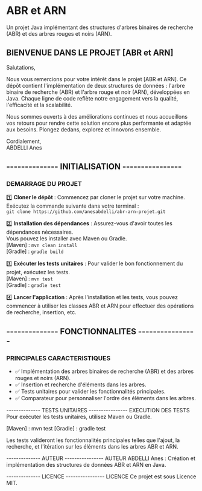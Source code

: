 # ABR et ARN

Un projet Java implémentant des structures d'arbres binaires de recherche (ABR) et des arbres rouges et noirs (ARN).

## BIENVENUE DANS LE PROJET  [ABR et ARN]

Salutations,

Nous vous remercions pour votre intérêt dans le projet [ABR et ARN]. Ce dépôt contient l'implémentation de deux structures de données : l'arbre binaire de recherche (ABR) et l'arbre rouge et noir (ARN), développées en Java. Chaque ligne de code reflète notre engagement vers la qualité, l'efficacité et la scalabilité.

Nous sommes ouverts à des améliorations continues et nous accueillons vos retours pour rendre cette solution encore plus performante et adaptée aux besoins. Plongez dedans, explorez et innovons ensemble.

Cordialement,  
ABDELLI Anes

## --------------  INITIALISATION  ---------------- #

### DEMARRAGE DU PROJET

1️⃣ **Cloner le dépôt** : Commencez par cloner le projet sur votre machine.  
   Exécutez la commande suivante dans votre terminal :  
   `git clone https://github.com/anesabdelli/abr-arn-projet.git`

2️⃣ **Installation des dépendances** : Assurez-vous d'avoir toutes les dépendances nécessaires.  
   Vous pouvez les installer avec Maven ou Gradle.  
   [Maven] : `mvn clean install`  
   [Gradle] : `gradle build`

3️⃣ **Exécuter les tests unitaires** : Pour valider le bon fonctionnement du projet, exécutez les tests.  
   [Maven] : `mvn test`  
   [Gradle] : `gradle test`

4️⃣ **Lancer l'application** : Après l'installation et les tests, vous pouvez commencer à utiliser les classes ABR et ARN pour effectuer des opérations de recherche, insertion, etc.

## --------------  FONCTIONNALITES  ---------------- #

### PRINCIPALES CARACTERISTIQUES

- ✅ Implémentation des arbres binaires de recherche (ABR) et des arbres rouges et noirs (ARN).
- ✅ Insertion et recherche d'éléments dans les arbres.
- ✅ Tests unitaires pour valider les fonctionnalités principales.
- ✅ Comparateur pour personnaliser l'ordre des éléments dans les arbres.

-------------- TESTS UNITAIRES ----------------
EXECUTION DES TESTS
Pour exécuter les tests unitaires, utilisez Maven ou Gradle.

[Maven] : mvn test
[Gradle] : gradle test

Les tests valideront les fonctionnalités principales telles que l'ajout, la recherche, et l'itération sur les éléments dans les arbres ABR et ARN.

-------------- AUTEUR ----------------
AUTEUR
ABDELLI Anes : Création et implémentation des structures de données ABR et ARN en Java.

-------------- LICENCE ----------------
LICENCE
Ce projet est sous Licence MIT.


